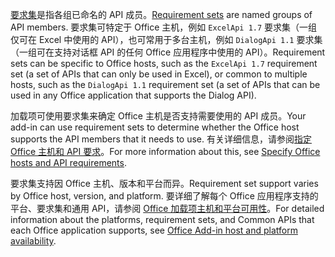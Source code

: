 <span data-ttu-id="80b2d-101">[要求集](../develop/office-versions-and-requirement-sets.md)是指各组已命名的 API 成员。</span><span class="sxs-lookup"><span data-stu-id="80b2d-101">[Requirement sets](../develop/office-versions-and-requirement-sets.md) are named groups of API members.</span></span> <span data-ttu-id="80b2d-102">要求集可特定于 Office 主机，例如 `ExcelApi 1.7` 要求集（一组仅可在 Excel 中使用的 API），也可常用于多台主机，例如 `DialogApi 1.1` 要求集（一组可在支持对话框 API 的任何 Office 应用程序中使用的 API）。</span><span class="sxs-lookup"><span data-stu-id="80b2d-102">Requirement sets can be specific to Office hosts, such as the `ExcelApi 1.7` requirement set (a set of APIs that can only be used in Excel), or common to multiple hosts, such as the `DialogApi 1.1` requirement set (a set of APIs that can be used in any Office application that supports the Dialog API).</span></span>

<span data-ttu-id="80b2d-103">加载项可使用要求集来确定 Office 主机是否支持需要使用的 API 成员。</span><span class="sxs-lookup"><span data-stu-id="80b2d-103">Your add-in can use requirement sets to determine whether the Office host supports the API members that it needs to use.</span></span> <span data-ttu-id="80b2d-104">有关详细信息，请参阅[指定 Office 主机和 API 要求](../develop/specify-office-hosts-and-api-requirements.md)。</span><span class="sxs-lookup"><span data-stu-id="80b2d-104">For more information about this, see [Specify Office hosts and API requirements](../develop/specify-office-hosts-and-api-requirements.md).</span></span>

<span data-ttu-id="80b2d-105">要求集支持因 Office 主机、版本和平台而异。</span><span class="sxs-lookup"><span data-stu-id="80b2d-105">Requirement set support varies by Office host, version, and platform.</span></span> <span data-ttu-id="80b2d-106">要详细了解每个 Office 应用程序支持的平台、要求集和通用 API，请参阅 [Office 加载项主机和平台可用性](../overview/office-add-in-availability.md)。</span><span class="sxs-lookup"><span data-stu-id="80b2d-106">For detailed information about the platforms, requirement sets, and Common APIs that each Office application supports, see [Office Add-in host and platform availability](../overview/office-add-in-availability.md).</span></span>

